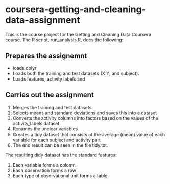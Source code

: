 # coursera-getting-and-cleaning-data-assignment

This is the course project for the Getting and Cleaning Data Coursera course. The R script, run_analysis.R, does the following:

## Prepares the assignemnt

- loads dplyr
- Loads both the training and test datasets (X Y, and subject).
- Loads features, activity labels and 

## Carries out the assignment

1. Merges the training and test datasets
2. Selects means and standard deviations and saves this into a dataset
3. Converts the activity columns into factors based on the values of the activity_labels dataset
4. Renames the unclear variables
5. Creates a tidy dataset that consists of the average (mean) value of each variable for each subject and activity pair.
6. The end result can be seen in the file tidy.txt.

The resulting didy dataset has the standard features:

1. Each variable forms a colomn
2. Each observation forms a row
3. Each type of observational unit forms a table
